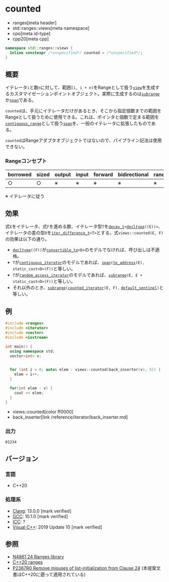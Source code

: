 # counted
* ranges[meta header]
* std::ranges::views[meta namespace]
* cpo[meta id-type]
* cpp20[meta cpp]

```cpp
namespace std::ranges::views {
  inline constexpr /*unspecified*/ counted = /*unspecified*/;
}
```

## 概要
イテレータ`i`と数`n`に対して、範囲`[i, i + n)`をRangeとして扱う[`view`](view.md)を生成するカスタマイゼーションポイントオブジェクト。実際に生成するのは[`subrange`](subrange.md)か[`span`](/reference/span/span.md)である。

`counted`は、手元にイテレータだけがあるとき、そこから指定個数までの範囲をRangeとして扱うために使用できる。これは、ポインタと個数で定まる範囲を[`contiguous_range`](contiguous_range.md)として扱う[`span`](/reference/span/span.md)を、一般のイテレータに拡張したものである。

`counted`はRangeアダプタオブジェクトではないので、パイプライン記法は使用できない。

### Rangeコンセプト

| borrowed | sized | output | input | forward | bidirectional | random_access | contiguous | common | viewable | view |
|----------|-------|--------|-------|---------|---------------|---------------|------------|--------|----------|------|
| ○       | ○    | ※     | ※    | ※      | ※            | ※            | ※         | ※     | ○       | ○   |

※ イテレータに従う

## 効果

式`E`をイテレータ、式`F`を進める数、イテレータ型`T`を[`decay_t`](/reference/type_traits/decay.md)`<`[`decltype`](/lang/cpp11/decltype.md)`((E))>`、イテレータの差の型`D`を[`iter_difference_t`](/reference/iterator/iter_difference_t.md)`<T>`とする。式`views::counted(E, F)`の効果は以下の通り。

- [`decltype`](/lang/cpp11/decltype.md)`((F))`が[`convertible_to`](/reference/concepts/convertible_to.md)`<D>`のモデルでなければ、呼び出しは不適格。
- `T`が[`contiguous_iterator`](/reference/iterator/contiguous_iterator.md)のモデルであれば、[`span`](/reference/span/span.md)`(`[`to_address`](/reference/memory/to_address.md)`(E), static_cast<D>(F))`と等しい。
- `T`が[`random_access_iterator`](/reference/iterator/random_access_iterator.md)のモデルであれば、[`subrange`](subrange.md)`(E, E + static_cast<D>(F))`と等しい。
- それ以外のとき、[`subrange`](subrange.md)`(`[`counted_iterator`](/reference/iterator/counted_iterator.md)`(E, F),` [`default_sentinel`](/reference/iterator/default_sentinel_t.md)`)`と等しい。

## 例
```cpp example
#include <ranges>
#include <iterator>
#include <vector>
#include <iostream>

int main() {
  using namespace std;
  vector<int> v;
  

  for (int i = 0; auto& elem : views::counted(back_inserter(v), 5)) {
    elem = i++;
  }

  for(int elem : v) {
    cout << elem;
  }
}
```
* views::counted[color ff0000]
* back_inserter[link /reference/iterator/back_inserter.md]

### 出力
```
01234
```

## バージョン
### 言語
- C++20

### 処理系
- [Clang](/implementation.md#clang): 13.0.0 [mark verified]
- [GCC](/implementation.md#gcc): 10.1.0 [mark verified]
- [ICC](/implementation.md#icc): ?
- [Visual C++](/implementation.md#visual_cpp): 2019 Update 10 [mark verified]

## 参照
- [N4861 24 Ranges library](https://timsong-cpp.github.io/cppwp/n4861/ranges)
- [C++20 ranges](https://techbookfest.org/product/5134506308665344)
- [P2367R0 Remove misuses of list-initialization from Clause 24](https://www.open-std.org/jtc1/sc22/wg21/docs/papers/2021/p2367r0.html) (本提案文書はC++20に遡って適用されている)
